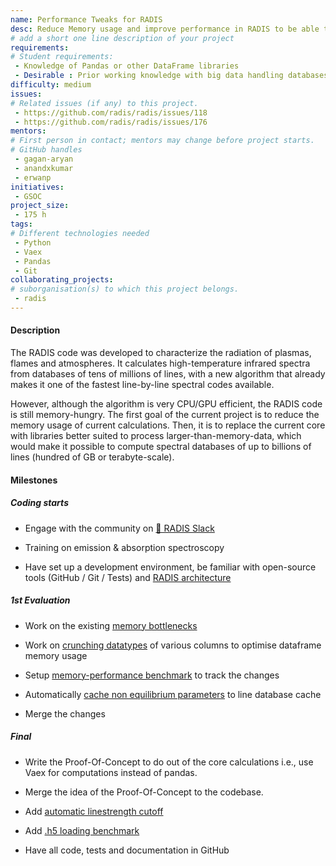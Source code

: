```yaml
---
name: Performance Tweaks for RADIS
desc: Reduce Memory usage and improve performance in RADIS to be able to compute terabyte-scale databases
# add a short one line description of your project
requirements:
# Student requirements:
 - Knowledge of Pandas or other DataFrame libraries
 - Desirable : Prior working knowledge with big data handling databases like Vaex 
difficulty: medium
issues:
# Related issues (if any) to this project.
 - https://github.com/radis/radis/issues/118
 - https://github.com/radis/radis/issues/176
mentors:
# First person in contact; mentors may change before project starts.
# GitHub handles
 - gagan-aryan
 - anandxkumar
 - erwanp
initiatives:
 - GSOC
project_size:
 - 175 h
tags:
# Different technologies needed
 - Python
 - Vaex
 - Pandas
 - Git
collaborating_projects:
# suborganisation(s) to which this project belongs.
 - radis
---
```



#### Description

The RADIS code was developed to characterize the radiation of plasmas, flames and atmospheres. It calculates high-temperature infrared spectra from databases of tens of millions of lines, with a new algorithm that already makes it one of the fastest line-by-line spectral codes available. 

However, although the algorithm is very CPU/GPU efficient, the RADIS code is still memory-hungry. The first goal of the current project is to reduce the memory usage of current calculations. Then, it is to replace the current core with libraries better suited to process larger-than-memory-data, which would make it possible to compute spectral databases of up to billions of lines (hundred of GB or terabyte-scale). 


#### Milestones

##### Coding starts

* Engage with the community on [💬 RADIS Slack](https://github.com/radis/slack-invite)

* Training on emission & absorption spectroscopy

* Have set up a development environment, be familiar with open-source tools (GitHub / Git / Tests) and [RADIS architecture](https://radis.readthedocs.io/en/latest/dev/developer.html#architecture)

##### 1st Evaluation

* Work on the existing [memory bottlenecks](https://github.com/radis/radis/issues/118) 

* Work on [crunching datatypes](https://github.com/radis/radis-benchmark/pull/11) of various columns to optimise dataframe memory usage

* Setup [memory-performance benchmark](https://github.com/radis/radis-benchmark/tree/master/manual_benchmarks) to track the changes

* Automatically [cache non equilibrium parameters](https://github.com/radis/radis/issues/176) to line database cache

* Merge the changes


##### Final

* Write the Proof-Of-Concept to do out of the core calculations i.e., use Vaex for computations instead of pandas. 

* Merge the idea of the Proof-Of-Concept to the codebase. 

* Add [automatic linestrength cutoff](https://github.com/radis/radis/issues/268)

* Add [.h5 loading benchmark](https://github.com/radis/radis-benchmark/issues/4)

* Have all code, tests and documentation in GitHub
